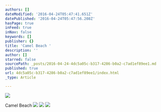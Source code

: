 ```yaml
---
authors: []
dateModified: '2016-04-24T05:47:41.651Z'
datePublished: '2016-04-24T05:47:56.208Z'
hasPage: true
inFeed: true
inNav: false
keywords: []
publisher: {}
title: 'Camel Beach '
description: ''
author: []
starred: false
sourcePath: _posts/2016-04-24-4dc5a05c-b317-4286-b0a2-c7ad1ef89ee1.md
published: true
url: 4dc5a05c-b317-4286-b0a2-c7ad1ef89ee1/index.html
_type: Article

---
```

![](https://s3-us-west-2.amazonaws.com/the-grid-img/p/5de2efb35d77275437d4aa4c8014f7a33ab194f2.jpg)

Camel Beach
![](https://s3-us-west-2.amazonaws.com/the-grid-img/p/ed4e54495f233254eb7ebe937cf0c75640c45d48.jpg)
![](https://s3-us-west-2.amazonaws.com/the-grid-img/p/ad679a5918cfed7aeb63df9d342228fe90ff32c9.jpg)
![](https://s3-us-west-2.amazonaws.com/the-grid-img/p/e0038fb6baffe1171f17caf5468149a285eea750.jpg)
